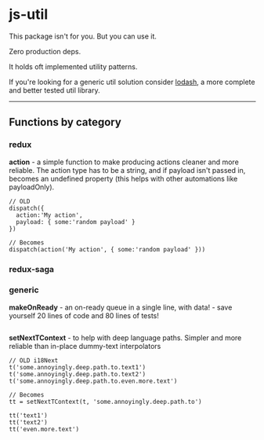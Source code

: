 # js-util

This package isn't for you. But you can use it. 

Zero production deps.

It holds oft implemented utility patterns. 

If you're looking for a generic util solution consider 
[lodash](https://www.npmjs.com/package/lodash), a more complete
and better tested util library.  

---

## Functions by category

### redux
**action** - a simple function to make producing actions cleaner and more reliable. 
The action type has to be a string, and if payload isn't passed in, becomes an undefined property (this helps with other automations like payloadOnly).
``` 
// OLD
dispatch({
  action:'My action',
  payload: { some:'random payload' }
})

// Becomes
dispatch(action('My action', { some:'random payload' }))
```


### redux-saga

### generic 

**makeOnReady** - an on-ready queue in a single line, with data! - save yourself 20 lines of code and 80 lines of tests!
```
```
**setNextTContext** - to help with deep language paths. Simpler and more reliable than in-place dummy-text interpolators 
```
// OLD i18Next
t('some.annoyingly.deep.path.to.text1')
t('some.annoyingly.deep.path.to.text2')
t('some.annoyingly.deep.path.to.even.more.text')

// Becomes
tt = setNextTContext(t, 'some.annoyingly.deep.path.to')

tt('text1')
tt('text2')
tt('even.more.text')
```